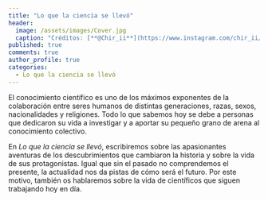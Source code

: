 ```yaml
---
title: "Lo que la ciencia se llevó"
header:
  image: /assets/images/Cover.jpg
  caption: "Créditos: [**@Chir_ii**](https://www.instagram.com/chir_ii/?hl=en)"
published: true
comments: true
author_profile: true
categories:
  - Lo que la ciencia se llevó
---
```


El conocimiento científico es uno de los máximos exponentes de la colaboración entre seres humanos de distintas generaciones, razas, sexos, nacionalidades y religiones. Todo lo que sabemos hoy se debe a personas que dedicaron su vida a investigar y a aportar su pequeño grano de arena al conocimiento colectivo.

En *Lo que la ciencia se llevó*, escribiremos sobre las apasionantes aventuras de los descubrimientos que cambiaron la historia y sobre la vida de sus protagonistas. Igual que sin el pasado no comprendemos el presente, la actualidad nos da pistas de cómo será el futuro. Por este motivo, también os hablaremos sobre la vida de científicos que siguen trabajando hoy en día.
